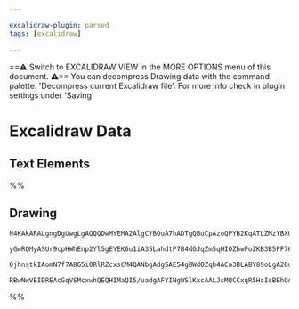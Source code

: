 ```yaml
---

excalidraw-plugin: parsed
tags: [excalidraw]

---
```

==⚠  Switch to EXCALIDRAW VIEW in the MORE OPTIONS menu of this document. ⚠== You can decompress Drawing data with the command palette: 'Decompress current Excalidraw file'. For more info check in plugin settings under 'Saving'


# Excalidraw Data
## Text Elements
%%
## Drawing
```compressed-json
N4KAkARALgngDgUwgLgAQQQDwMYEMA2AlgCYBOuA7hADTgQBuCpAzoQPYB2KqATLZMzYBXUtiRoIACyhQ4zZAHoFAc0JRJQgEYA6bGwC2CgF7N6hbEcK4OCtptbErHALRY8RMpWdx8Q1TdIEfARcZgRmBShcZQUebTiAZho6IIR9BA4oZm4AbQBdfghcODgAZSiocVRQMEh1NKqIYlxSAGtk2oZCBAoAIVxsVuVSYQ5iAGE2fDZSbggAYgAzZZWO

yGwRQMyASUr9cpHWhEnp2Yl5gEYEK6u1iA3SLahdtP7B4dGJqZm5qHIOZhwFoZKB3B5PF76ABihHw+HKMGCc0EHjBmxBkIObCOAHUSOpuHxwOt0Ts9lijgikRIUSQ0Y8MXsAErCZSSDjhbJoC78EkMslpADyQOwahg3AuAAZJbz7qTnnsoZwoFDcPpYeLubLwYy0krMqVCEYqjwZcS5fyFWkACpYKAAQSIyi4EmCi1B2vlmKipAdjzYFEkIWI3A4

QjhnstkIAomN7f7A8G5i0RlRZcxsCM4QANbgAdgSAE54gBWdOZqb4ACa3BLABY89oLgA2OuS5s8MvmoxsAzcGqdegEIRVC7EgC+kYhzM+HOYXPQIyEYzuwxIhuNofD+Fla6+p37xMgvSmIfO40LF4vUKha0gTIQynDLTm82jABEPx+bxAJ1OQRSCDClA7AAluEbmnAgRmMIzAAOKkOuRpVGGEGdIs5DpA+YxMIQHDKIetSQBkuCaMEZ6oH8I68us

RBwNwVEIDREAcGqVSMcxwhQEQHIMaQI5/uadgAFYINgWSlKxcAALJsMQCCxqR5HcIsBBhOAk50IssLhP244gOOQA
```
%%